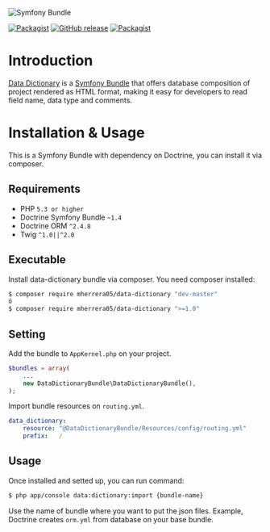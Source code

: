 ![Symfony Bundle](https://symfony.com/images/v5/pictos/home-main-illu.svg)

[![Packagist](https://img.shields.io/packagist/dt/mherrera05/data-dictionary.svg?style=for-the-badge)](https://packagist.org/packages/mherrera05/data-dictionary) [![GitHub release](https://img.shields.io/github/release/qubyte/rubidium.svg?style=for-the-badge)](https://github.com/mherrera05/data-dictionary) [![Packagist](https://img.shields.io/packagist/l/mherrera05/data-dictionary.svg?style=for-the-badge)](https://packagist.org/packages/mherrera05/data-dictionary)

# Introduction

[Data Dictionary](https://packagist.org/packages/mherrera05/data-dictionary) is a [Symfony Bundle](http://symfony.com/doc/current/bundles.html) that offers database composition of project rendered as HTML format, making it easy for developers to read field name, data type and comments.

# Installation & Usage
This is a Symfony Bundle with dependency on Doctrine, you can install it via composer.

## Requirements

 * PHP `5.3 or higher`
 * Doctrine Symfony Bundle `~1.4`
 * Doctrine ORM `^2.4.8`
 * Twig `^1.0||^2.0`

## Executable
Install data-dictionary bundle via composer. You need composer installed:

```bash
$ composer require mherrera05/data-dictionary "dev-master"
ó 
$ composer require mherrera05/data-dictionary ">=1.0"
```

## Setting
Add the bundle to `AppKernel.php` on your project.

```php
$bundles = array(
	...
    new DataDictionaryBundle\DataDictionaryBundle(),
);
```

Import bundle resources on `routing.yml`.
```yaml
data_dictionary:
    resource: "@DataDictionaryBundle/Resources/config/routing.yml"
    prefix:   /
```

## Usage
Once installed and setted up, you can run command:

```bash
$ php app/console data:dictionary:import {bundle-name}
```

Use the name of bundle where you want to put the json files. Example, Doctrine creates `orm.yml` from database on your base bundle.
